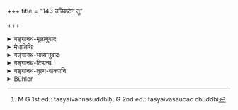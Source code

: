 +++
title = "143 उच्छिष्टेन तु"

+++

<details><summary>गङ्गानथ-मूलानुवादः</summary>

He who, with some substance in hand, happens to be touched by an unclean object, becomes pure by washing, without laying down that substance.—(141).
</details>

<details><summary>मेधातिथिः</summary>

आचमनार्हेण प्रायश्चित्तेन युक्तः पुरुष **उच्छिष्ट** उच्यते । तद् यथा- कृत-मूत्राद्य्-उत्सर्गश् चाकृत-शौचाचमनादिश् च यश् चामेध्यादि-संस्पर्श-दूषितो यदि पुरुषः।  

**द्रव्य-हस्तः,** हस्तेन च गृहीतं भक्ष्यभोज्यादि द्रव्यवस्त्रादि वा येन स उच्यते **द्रव्यहस्तः** । वज्र-हस्तादि-वत् प्रयोग-वव्यवस्था । स चेत् **स्पृष्टो** भवति, तदा **अनिधायैव तद् द्रव्यम्** अनपनीय, हस्त-गृहीत-द्रव्य एवाचामेत् । 

- <u>कथं</u> पुनर् हस्तस्थे द्रव्य आचमनसंभवः । "आ मणिबन्धनात् पाणी प्रक्षालयेत्" (ग्ध् १.३६) इति तत्र विधिः ।
- <u>केचिद्</u> आहुः । शरीर-संस्पर्श-मात्रं द्रव्यस्य विवक्षितम्, न हस्त-स्यैव, एवम् अशुद्धाव् अपि स्कन्धाद्य्-आरोपिते ऽपि द्रव्ये उच्छिष्टस्याशुद्धतैव, तथैवाचान्ते शुद्धिः । अतो हस्तात् प्रदेशान्तरे प्रकोष्ठोत्सङ्गादिके तु द्रव्यं गृहीत्वाचामेत् । अभिप्रायो यथैव पुरुषाशौच-संबन्धाद् अशुच्य् एवं तच्छौचाच् छुद्धिः[^२७४] ।


[^२७४]:
     M G 1st ed.: tasyaivānnaśuddhiḥ; G 2nd ed.: tasyaivāśaucāc chuddhi

- गौतमेन तु "द्रव्यहस्त उच्छिष्टो निधायाचामेत्" (ग्ध् १.२८) इत्य् उक्तम् । अत्र व्याख्यानयन्ति । सत्य् अपि तुल्य-सहितत्वे ऽत्र निधानम् एवाभिप्रेतम् । इतरथा द्रव्यहस्तस्योभयोः शुद्धौ कर्तव्यायां कः प्रसङ्गो द्रव्यनिधानस्य । अतो ऽन्तरेण वचनं निधानाप्राप्तेर् वचनं निधानार्थम् एव । 
- कथं तर्हि द्रव्यस्य शुद्धिः । प्रयतेन पुरुषेण ग्रहणात्, स्मृत्यन्तरविहितेन वा प्रोक्षणेन ।

> प्रचरन्न् अन्नपानेषु  
> उच्छिष्टं संस्पृशेद् यदि ।  
> आचामेद् द्रव्यम् अभ्युक्ष्य  
> एवं चैव न दुष्यति ॥ 
> 
> इति ।

यद्य् अन्तरेण वचनम् अत्र निधानं लभ्यते, अप्य् **अनिधायैवेति** वचनम् अनर्थकम् । एकवाक्यत्वात् स्मृतीनाम् इह निश्चितेन विधानेन तथाप्य् एवं विज्ञायते । अद्य पुनर् मतभेदो गम्यते । ततश् च विकल्पः । 

- तस्य च व्यवस्था । गरीयो द्रव्यं निधीयते, अन्यद् अङ्गस्थं कृत्वावगम्यते । यदापि स्वयम् अन्नम् अश्नाति, भूयिष्टं वा उच्छिष्टं स्पृशति, आचमनार्हेन वाकृताचमनेन स्पृश्यते, सर्वो ऽपि द्रव्यस्योच्छिष्टं संस्पर्शः ॥ ५.१४१ ॥
</details>

<details><summary>गङ्गानथ-भाष्यानुवादः</summary>

The man who has committed something necessitating ‘washing’ is called ‘unclean’. For instance, one who has passed urine or evacuated his bowels, and has not performed the purificatory ablutions; or when he has been defiled by the contamination of some unclean thing.

‘*With some substance in hand*;’—the person who is holding in his hand some thing to be eaten or some metal or cloth, &c., is called ‘*dravyahastaḥ*’, the use of the compound being similar to such compounds as ‘*khadgahastaḥ*’.

If such a person happens to be touched, then ‘*without laying down*’—without setting aside—‘*that substance*’—he should wash.

“How can the man wash, when he has a substance in his hand? The procedure of washing has been described as ‘washing the hand upto the wrists and so forth.”

In answer to this some people offer the following explanation:—What is meant by the man being ‘with some substance in hand’ is that he should have the substance somewhere on his body, not necessarily in his hands. Similarly in the case of impurity also if the man become defiled, the contamination affects substances that may be lying on his shoulders also. Similarly purification is obtained by washing. Hence the man should perform the washing by removing the substance from his hand and keeping it on his fore-arm, in his lap or in some other part part of his body. The meaning is that just as the impurity of the man makes the substance impure so also; the purification of the man renders the substance pure.

Gautama has declared that—‘The man with a substance in hand, happening to become unclean, should wash after *having kept away the substance*’ (1.28). This they explain as follows: Though both (*washing* and
*keeping away*) are spoken of together, yet it is the *keeping away*
that is meant to be enjoined by this text, otherwise all that would be necessary in the circumstances would be the purifying of both himself and the substance; and where would there be any necessity for the
*keeping away* of the substance? Hence, since, in the absence of the
text quoted, there would be no possibility of the *keeping away*, this text must be taken as meant only for enjoining this latter. “How then would the substance be purified?” It would be purified by being held by the pure person,—or by the ‘washing’ prescribed by another *Smṛti-text*: viz: ‘while dealing with foods and drinks if one happens to touch an unclean thing, he should wash the article and then sip water: in this manner it does not become defiled.’

“In the present verse nothing is said regarding the necessity of having to keep away the substance, and yet if it were to be taken as implied, the phrase ‘*without laying down*’ would be absolutely futile.”

As a matter of fact, the same purpose runs through all *Smṛtis*; and yet from the direct words of the texts in the present instance we understand that there is a clear difference of opinion (between Manu and Gautama). So that the two should be regarded as optional alternatives; and the rule determining the option would be that—(*a*) if the substance is a heavy one it shall be laid aside, otherwise it may be kept on the body,—or (*b*) when the man himself eats the food (carried), or he touches a large quantity of unclean things, or is touched by a person who should have washed but has not yet washed,—in all these cases the touching of the substance would be a source of uncleanliness (141)
</details>

<details><summary>गङ्गानथ-टिप्पन्यः</summary>

(Verse 143 of others.)

This verse is quoted in *Aparārka* (p. 264), which notes that this
refers to cloth or such other substances being in the hand;—in
*Madanapārijāta* (p. 641);—in *Ācāramayūkha* (p. 17), which quotes
Medhātithi to the effect that this refers to small things in the
hand,—such things as can not be kept aside;—in *Vidhānapārijāta* (II, p.
861),—in *Vīramitrodaya* (Āhnika, p. 118), which notes that this refers
to the hand being engaged in the holding of things other than articles
of food,—says *Kālpataru*;—in *Smrtisāroddhāra* (pp. 246 and 251),—in
*Prāyaścittaviveka* (p. 476), which says that this refers to articles of
food;—in *Hemādri* (Śrāddha, p. 954), which says that according to
Medhātithi heavy objects are kept aside, but not small objects, but
according to *Smṛticandrikā* it refers to such clothing and other things
as can not be kept aside; or it may mean that sacred vessels may not be
kept aside, food and metallic things may be kept aside, and clothes and
other things may or may not be kept aside;—in *Nityācārapradīpa* (p.
281), which quotes Viśvarupa to the effect that this refers to things
other than food and vegetables;—and in *Śuddhikaumudī* (p. 317), which
says that the man should keep the thing on his body and rinse his mouth,
by which he himself, as also the thing carried, becomes
purified;—according to *Ratnākara*, this refers to milk only.
</details>

<details><summary>गङ्गानथ-तुल्य-वाक्यानि</summary>

*Baudhāyana* (1.8.27-30).—‘If he becomes impure while holding a
metal-vessel, he shall put it down, sip water and sprinkle it, when he
is going to take it up: if he becomes impure while he is occupied with
food, he shall put it down, sip water and sprinkle it, when he is going
to take it up. If he becomes impure while occupied with water, he shall
put it down, sip water and sprinkle it, when he is going to take it up.
That is contrary to rule in the case of an earthen vessel.’

*Vaśiṣṭha* (3.43).—‘If, while occupied with eatables, he touches any
impure substance, then he shall place that thing on the ground, sip
water and then use it.’
</details>

<details><summary>Bühler</summary>

143	He who, while carrying anything in any manner, is touched by an impure (person or thing), shall become pure, if he performs an ablution, without putting down that object.
</details>
